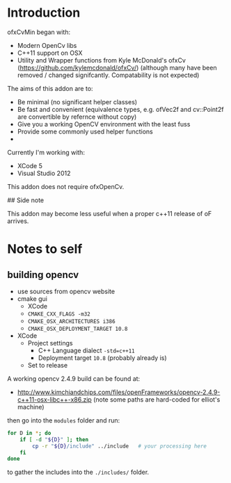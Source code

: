 # Introduction

ofxCvMin began with:

* Modern OpenCv libs
* C++11 support on OSX
* Utility and Wrapper functions from Kyle McDonald's ofxCv (https://github.com/kylemcdonald/ofxCv/) (although many have been removed / changed signifcantly. Compatability is not expected)

The aims of this addon are to:

* Be minimal (no significant helper classes)
* Be fast and convenient (equivalence types, e.g. ofVec2f and cv::Point2f are convertible by refernce without copy)
* Give you a working OpenCV environment with the least fuss
* Provide some commonly used helper functions
* 
Currently I'm working with:
* XCode 5
* Visual Studio 2012

This addon does not require ofxOpenCv. 

## Side note

This addon may become less useful when a proper c++11 release of oF arrives.

# Notes to self

## building opencv

* use sources from opencv website
* cmake gui
	* XCode
	* `CMAKE_CXX_FLAGS -m32`
	* `CMAKE_OSX_ARCHITECTURES i386`
	* `CMAKE_OSX_DEPLOYMENT_TARGET 10.8`
* XCode
	* Project settings
		* C++ Language dialect `-std=c++11`
		* Deployment target `10.8` (probably already is)
	* Set to release

A working opencv 2.4.9 build can be found at:
* http://www.kimchiandchips.com/files/openFrameworks/opencv-2.4.9-c++11-osx-libc++-x86.zip
(note some paths are hard-coded for elliot's machine)

then go into the `modules` folder and run:

```bash
for D in *; do
    if [ -d "${D}" ]; then
        cp -r "${D}/include" ../include   # your processing here
    fi
done
```

to gather the includes into the `./includes/` folder.
